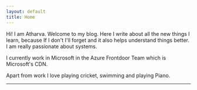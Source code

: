 ```yaml
---
layout: default
title: Home
---
```


Hi! I am Atharva. Welcome to my blog. Here I write about all the new things I learn, because If I don't I'll forget and it also helps understand things better.
I am really passionate about systems.

I currently work in Microsoft in the Azure Frontdoor Team which is Microsoft's CDN.

Apart from work I love playing cricket, swimming and playing Piano.

---
